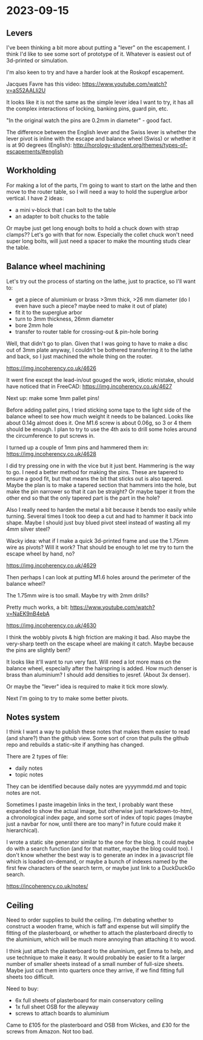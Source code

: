 # 2023-09-15

## Levers

I've been thinking a bit more about putting a "lever" on the escapement. I think I'd like
to see some sort of prototype of it. Whatever is easiest out of 3d-printed or simulation.

I'm also keen to try and have a harder look at the Roskopf escapement.

Jacques Favre has this video: https://www.youtube.com/watch?v=aS52AALli2U

It looks like it is not the same as the simple lever idea I want to try, it has all the complex interactions
of locking, banking pins, guard pin, etc.

"In the original watch the pins are 0.2mm in diameter" - good fact.

The difference between the English lever and the Swiss lever is whether the lever pivot is inline
with the escape and balance wheel (Swiss) or whether it is at 90 degrees (English): http://horology-student.org/themes/types-of-escapements/#english

## Workholding

For making a lot of the parts, I'm going to want to start on the lathe and then move to the router table, so I will need
a way to hold the superglue arbor vertical. I have 2 ideas:

 * a mini v-block that I can bolt to the table
 * an adapter to bolt chucks to the table

Or maybe just get long enough bolts to hold a chuck down with strap clamps?? Let's go with that for now. Especially the collet chuck won't
need super long bolts, will just need a spacer to make the mounting studs clear the table.

## Balance wheel machining

Let's try out the process of starting on the lathe, just to practice, so I'll want to:

* get a piece of aluminium or brass >3mm thick, >26 mm diameter (do I even have such a piece? maybe need to make it out of plate)
* fit it to the superglue arbor
* turn to 3mm thickness, 26mm diameter
* bore 2mm hole
* transfer to router table for crossing-out & pin-hole boring

Well, that didn't go to plan. Given that I was going to have to make a disc out of 3mm plate anyway, I couldn't
be bothered transferring it to the lathe and back, so I just machined the whole thing on the router.

https://img.incoherency.co.uk/4626

It went fine except the lead-in/out gouged the work, idiotic mistake, should have noticed that in FreeCAD: https://img.incoherency.co.uk/4627

Next up: make some 1mm pallet pins!

Before adding pallet pins, I tried sticking some tape to the light side of the balance wheel to see how much weight it needs to
be balanced. Looks like about 0.14g almost does it. One M1.6 screw is about 0.06g, so 3 or 4 them should be enough. I plan to try
to use the 4th axis to drill some holes around the circumference to put screws in.

I turned up a couple of 1mm pins and hammered them in: https://img.incoherency.co.uk/4628

I did try pressing one in with the vice but it just bent. Hammering is the way to go. I need a better method for making the pins. These are
tapered to ensure a good fit, but that means the bit that sticks out is also tapered. Maybe the plan is to make a tapered section that hammers into the hole, but make the pin narrower so that it can be straight? Or maybe taper it from the other end so that the only tapered part is the part in the hole?

Also I really need to harden the metal a bit because it bends too easily while turning. Several times I took too deep a cut and had to hammer it
back into shape. Maybe I should just buy blued pivot steel instead of wasting all my 4mm silver steel?

Wacky idea: what if I make a quick 3d-printed frame and use the 1.75mm wire as pivots? Will it work? That should be enough to let
me try to turn the escape wheel by hand, no?

https://img.incoherency.co.uk/4629

Then perhaps I can look at putting M1.6 holes around the perimeter of the balance wheel?

The 1.75mm wire is too small. Maybe try with 2mm drills?

Pretty much works, a bit: https://www.youtube.com/watch?v=NaEK9nB4ebA

https://img.incoherency.co.uk/4630

I think the wobbly pivots & high friction are making it bad. Also maybe the very-sharp teeth on the escape wheel are making it catch.
Maybe because the pins are slightly bent?

It looks like it'll want to run very fast. Will need a lot more mass on the balance wheel, especially after the hairspring is added.
How much denser is brass than aluminium? I should add densities to jesref. (About 3x denser).

Or maybe the "lever" idea is required to make it tick more slowly.

Next I'm going to try to make some better pivots.

## Notes system

I think I want a way to publish these notes that makes them easier to read (and share?) than the github view.
Some sort of cron that pulls the github repo and rebuilds a static-site if anything has changed.

There are 2 types of file:

 * daily notes
 * topic notes

They can be identified because daily notes are yyyymmdd.md and topic notes are not.

Sometimes I paste imagebin links in the text, I probably want these expanded to show the actual image, but otherwise
just markdown-to-html, a chronological index page, and some sort of index of topic pages (maybe just a navbar for now,
until there are too many? in future could make it hierarchical).

I wrote a static site generator similar to the one for the blog. It could maybe do with a search function (and for that matter,
maybe the blog could too). I don't know whether the best way is to generate an index in a javascript file which is loaded on-demand,
or maybe a bunch of indexes named by the first few characters of the search term, or maybe just link to a DuckDuckGo search.

https://incoherency.co.uk/notes/

## Ceiling

Need to order supplies to build the ceiling. I'm debating whether to construct a wooden frame, which is faff and expense but will
simplify the fitting of the plasterboard, or whether to attach the plasterboard directly to the aluminium, which will be much more annoying
than attaching it to wood.

I think just attach the plasterboard to the aluminium, get Emma to help, and use technique to make it easy. It would probably be easier
to fit a larger number of smaller sheets instead of a small number of full-size sheets. Maybe just cut them into quarters once they
arrive, if we find fitting full sheets too difficult.

Need to buy:

* 6x full sheets of plasterboard for main conservatory ceiling
* 1x full sheet OSB for the alleyway
* screws to attach boards to aluminium

Came to £105 for the plasterboard and OSB from Wickes, and £30 for the screws from Amazon. Not too bad.
